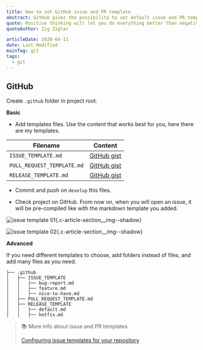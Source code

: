 ```yaml
---
title: How to set GitHub issue and PR template
abstract: GitHub gives the possibility to set default issue and PR templates.
quote: Positive thinking will let you do everything better than negative thinking will.
quoteAuthor: Zig Ziglar

articleDate: 2020-04-11
date: Last Modified
mainTag: git
tags:
  - git
---
```


## GitHub

Create `.github` folder in project root.

**Basic**

- Add templates files. Use the content that works best for you, here there are my templates.

| Filename                   | Content                                                                              |
|----------------------------|--------------------------------------------------------------------------------------|
| `ISSUE_TEMPLATE.md`        | [GitHub gist](https://gist.github.com/giuliachiola/1f3f3274e3187b3866c9a042cf3cf8fb) |
| `PULL_REQUEST_TEMPLATE.md` | [GitHub gist](https://gist.github.com/giuliachiola/95b303c820c3253e4a3239f28ed347ad) |
| `RELEASE_TEMPLATE.md`      | [GitHub gist](https://gist.github.com/giuliachiola/96d84c5313bf66ea1034856092624c17) |

- Commit and push on `develop` this files.

- Check project on GitHub. From now on, when you will open an issue, it will be pre-compiled like with the markdown template you added.

![issue template 01](https://res.cloudinary.com/giuliachiola/image/upload/v1586637232/super-blog/til/14-issue-and-pr-templates/til-14-bug-report-01_fcauoy.jpg){.c-article-section__img--shadow}

![issue template 02](https://res.cloudinary.com/giuliachiola/image/upload/v1586637233/super-blog/til/14-issue-and-pr-templates/til-14-bug-report-02_ywp8su.jpg){.c-article-section__img--shadow}


**Advanced**

If you need different templates to choose, add folders instead of files, and add many files as you need.

```shell
├── .github
│   ├── ISSUE_TEMPLATE
│   │   ├── bug-report.md
│   │   ├── feature.md
│   │   ├── nice-to-have.md
│   ├── PULL_REQUEST_TEMPLATE.md
│   ├── RELEASE_TEMPLATE
│   │   ├── default.md
│   │   ├── hotfix.md
```


> 📚 More info about issue and PR templates
>
> [Configuring issue templates for your repository](https://help.github.com/en/github/building-a-strong-community/configuring-issue-templates-for-your-repository)
